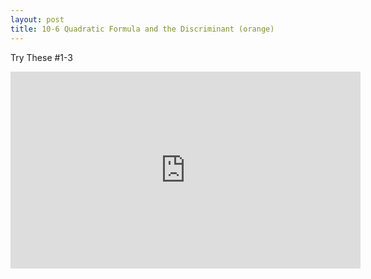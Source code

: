 ```yaml
---
layout: post
title: 10-6 Quadratic Formula and the Discriminant (orange)
---
```

Try These #1-3
<iframe width="560" height="315" src="https://www.youtube.com/embed/s-amJMrj5DA" frameborder="0" allowfullscreen></iframe>
